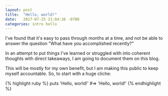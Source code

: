 ```yaml
---
layout: post
title:  "Hello, world!"
date:   2017-07-25 21:04:36 -0700
categories: intro hello
---
```


I've found that it's easy to pass through months at a time, and not be able
to answer the question "What have you accomplished recently?"

In an attempt to put things I've learned or struggled with into coherent
thoughts with direct takeaways, I am going to document them on this blog.

This will be mostly for my own benefit, but I am making this public to keep
myself accountable. So, to start with a huge cliche:

{% highlight ruby %}
puts 'Hello, world!'
#=> 'Hello, world!'
{% endhighlight %}
